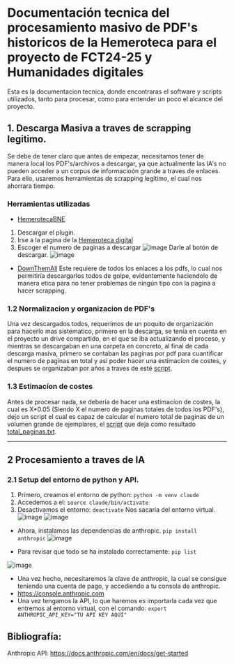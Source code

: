 # Documentación tecnica del procesamiento masivo de PDF's historicos de la Hemeroteca para el proyecto de FCT24-25 y Humanidades digitales

Esta es la documentacion tecnica, donde encontraras el software y scripts utilizados, tanto para procesar, como para entender un poco el alcance del proyecto.

## 1. Descarga Masiva a traves de scrapping legitimo.

Se debe de tener claro que antes de empezar, necesitamos tener de manera local los PDF's/archivos a descargar, ya que actualmente las IA's no pueden acceder a un corpus de informacioón grande a traves de enlaces.
Para ello, usaremos herramientas de scrapping legitimo, el cual nos ahorrara tiempo.

### Herramientas utilizadas
- [HemerotecaBNE](https://github.com/Rafav/HemerotecaBNE)
1. Descargar el plugin.
2. Irse a la pagina de la [Hemeroteca digital](https://hemerotecadigital.bne.es/hd/es/results?parent=674a2e4f-97ed-463c-af7b-072ceb37a1b7&t=date-asc&s=520)
3. Escoger el numero de paginas a descargar
![image](https://github.com/user-attachments/assets/20858eda-9e26-4be2-a59c-87002d7330ba)
Darle al botón de descargar.
![image](https://github.com/user-attachments/assets/2e54eeec-25aa-46e2-abb1-1969103895d6)
- [DownThemAll](https://about.downthemall.org/4.0/)
Este requiere de todos los enlaces a los pdfs, lo cual nos permitiría descargarlos todos de golpe, evidentemente haciendolo de manera etica para no tener problemas de ningún tipo con
la pagina a hacer scrapping.

### 1.2 Normalizacion y organizacion de PDF's
Una vez descargados todos, requerimos de un poquito de organización para hacerlo mas sistematico, primero en la descarga, se tenía en cuenta en el proyecto un drive compartido, en el que se iba actualizando el proceso, y mientras se descargaban en una carpeta en concreto, al final de cada descarga masiva, primero se contaban las paginas por pdf para cuantificar el numero de paginas en total y así poder hacer una estimacíon de costes, y despues se organizaban por años a traves de esté [script](/sw/organizadoraños.sh).

### 1.3 Estimacíon de costes
Antes de procesar nada, se debería de hacer una estimacíon de costes, la cual es X*0.05 (Siendo X el numero de paginas totales de todos los PDF's), dejo un script el cual es capaz de calcular el numero total de paginas de un volumen grande de ejemplares, el [script](/sw/contar.sh) que deja como resultado [total_paginas.txt](/sw/total_paginas.txt).

---

## 2 Procesamiento a traves de IA
### 2.1 Setup del entorno de python y API.

1. Primero, creamos el entorno de python:
`python -m venv claude`
2. Accedemos a el:
`source claude/bin/activate`
3. Desactivamos el entorno: 
`deactivate`
Nos sacaría del entorno virtual.
![image](https://github.com/user-attachments/assets/f505dfdf-a110-443d-b207-637d193872d9)
![image](https://github.com/user-attachments/assets/6b0a6fe1-ad4a-42ba-b3bf-e14c3eeb18ca)

- Ahora, instalamos las dependencias de anthropic.
`pip install anthropic`
![image](https://github.com/user-attachments/assets/5c03760a-a0be-4a91-aec5-95d3c3f7fdc4)

- Para revisar que todo se ha instalado correctamente:
`pip list`

![image](https://github.com/user-attachments/assets/d72f672f-e2a1-44a1-9bcc-9a728ce39857)

- Una vez hecho, necesitaremos la clave de anthropic, la cual se consigue teniendo una cuenta de pago, y accediendo a tu consola de anthropic.
- https://console.anthropic.com
- Una vez tengamos la API, lo que haremos es importarla cada vez que entremos al entorno virtual, con el comando:
`export ANTHROPIC_API_KEY="TU API KEY AQUÍ"`






## Bibliografía:
Anthropic API: https://docs.anthropic.com/en/docs/get-started
